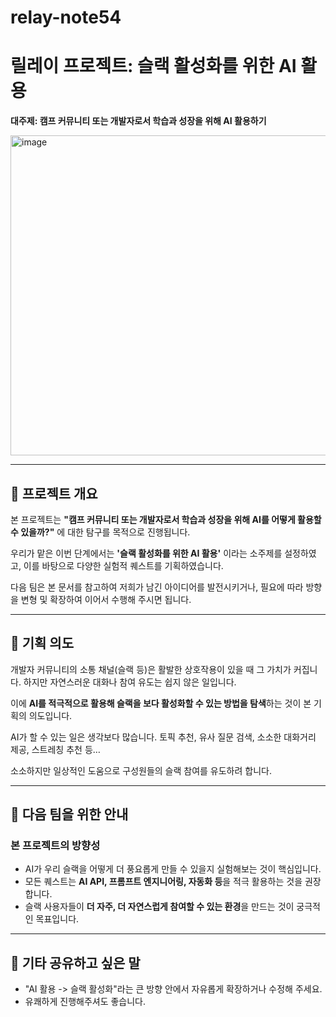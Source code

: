 # relay-note54

# 릴레이 프로젝트: 슬랙 활성화를 위한 AI 활용

**대주제: 캠프 커뮤니티 또는 개발자로서 학습과 성장을 위해 AI 활용하기**

<img width="512" height="512" alt="image" src="https://github.com/user-attachments/assets/6976f31a-d67c-4c60-816c-e18f25134322" />

---

## 📌 프로젝트 개요

본 프로젝트는 **"캠프 커뮤니티 또는 개발자로서 학습과 성장을 위해 AI를 어떻게 활용할 수 있을까?"** 에 대한 탐구를 목적으로 진행됩니다.

우리가 맡은 이번 단계에서는 **'슬랙 활성화를 위한 AI 활용'** 이라는 소주제를 설정하였고, 이를 바탕으로 다양한 실험적 퀘스트를 기획하였습니다.

다음 팀은 본 문서를 참고하여 저희가 남긴 아이디어를 발전시키거나, 필요에 따라 방향을 변형 및 확장하여 이어서 수행해 주시면 됩니다.

---

## 🎯 기획 의도

개발자 커뮤니티의 소통 채널(슬랙 등)은 활발한 상호작용이 있을 때 그 가치가 커집니다. 하지만 자연스러운 대화나 참여 유도는 쉽지 않은 일입니다.

이에 **AI를 적극적으로 활용해 슬랙을 보다 활성화할 수 있는 방법을 탐색**하는 것이 본 기획의 의도입니다.

AI가 할 수 있는 일은 생각보다 많습니다. 토픽 추천, 유사 질문 검색, 소소한 대화거리 제공, 스트레칭 추천 등…

소소하지만 일상적인 도움으로 구성원들의 슬랙 참여를 유도하려 합니다.

---

## 🧐 다음 팀을 위한 안내

### 본 프로젝트의 방향성

- AI가 우리 슬랙을 어떻게 더 풍요롭게 만들 수 있을지 실험해보는 것이 핵심입니다.
- 모든 퀘스트는 **AI API, 프롬프트 엔지니어링, 자동화 등**을 적극 활용하는 것을 권장합니다.
- 슬랙 사용자들이 **더 자주, 더 자연스럽게 참여할 수 있는 환경**을 만드는 것이 궁극적인 목표입니다.

---

## 💬 기타 공유하고 싶은 말

- "AI 활용 -> 슬랙 활성화"라는 큰 방향 안에서 자유롭게 확장하거나 수정해 주세요.
- 유쾌하게 진행해주셔도 좋습니다.
